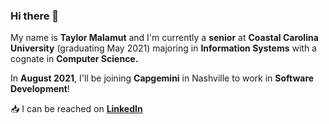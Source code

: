 ### Hi there 👋

My name is **Taylor Malamut** and I'm currently a **senior** at **Coastal Carolina University** (graduating May 2021) majoring in **Information Systems** with a cognate in **Computer Science.**

In **August 2021**, I'll be joining **Capgemini** in Nashville to work in **Software Development**! 

:inbox_tray: I can be reached on [**LinkedIn**](https://www.linkedin.com/in/tmalamut)

<!--
**tmalamut/tmalamut** is a ✨ _special_ ✨ repository because its `README.md` (this file) appears on your GitHub profile.

Here are some ideas to get you started:

- 🔭 I’m currently working on ...
- 👯 I’m looking to collaborate on ...
- 🤔 I’m looking for help with ...
- 💬 Ask me about ...
- 📫 How to reach me: ...
- 😄 Pronouns: ...
- ⚡ Fun fact: ...
-->

